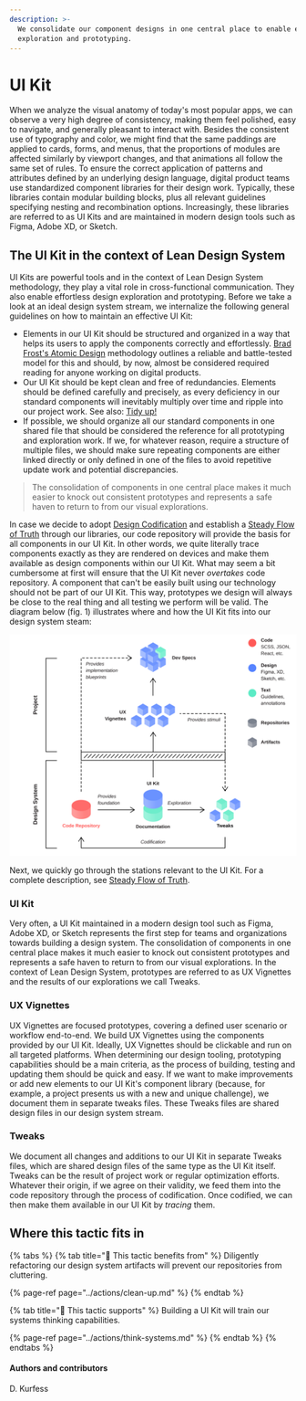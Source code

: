 ```yaml
---
description: >-
  We consolidate our component designs in one central place to enable effortless
  exploration and prototyping.
---
```


# UI Kit

When we analyze the visual anatomy of today's most popular apps, we can observe a very high degree of consistency, making them feel polished, easy to navigate, and generally pleasant to interact with. Besides the consistent use of typography and color, we might find that the same paddings are applied to cards, forms, and menus, that the proportions of modules are affected similarly by viewport changes, and that animations all follow the same set of rules. To ensure the correct application of patterns and attributes defined by an underlying design language, digital product teams use standardized component libraries for their design work. Typically, these libraries contain modular building blocks, plus all relevant guidelines specifying nesting and recombination options. Increasingly, these libraries are referred to as UI Kits and are maintained in modern design tools such as Figma, Adobe XD, or Sketch.

## The UI Kit in the context of Lean Design System

UI Kits are powerful tools and in the context of Lean Design System methodology, they play a vital role in cross-functional communication. They also enable effortless design exploration and prototyping. Before we take a look at an ideal design system stream, we internalize the following general guidelines on how to maintain an effective UI Kit:

* Elements in our UI Kit should be structured and organized in a way that helps its users to apply the components correctly and effortlessly. [Brad Frost's Atomic Design](https://bradfrost.com/blog/post/atomic-web-design/) methodology outlines a reliable and battle-tested model for this and should, by now, almost be considered required reading for anyone working on digital products.
* Our UI Kit should be kept clean and free of redundancies. Elements should be defined carefully and precisely, as every deficiency in our standard components will inevitably multiply over time and ripple into our project work. See also: [Tidy up!](../actions/clean-up.md)
* If possible, we should organize all our standard components in one shared file that should be considered the reference for all prototyping and exploration work. If we, for whatever reason, require a structure of multiple files, we should make sure repeating components are either linked directly or only defined in one of the files to avoid repetitive update work and potential discrepancies.

> The consolidation of components in one central place makes it much easier to knock out consistent prototypes and represents a safe haven to return to from our visual explorations.

In case we decide to adopt [Design Codification](../principles/design-codification.md) and establish a [Steady Flow of Truth](../infrastructure/steady-flow-of-truth.md) through our libraries, our code repository will provide the basis for all components in our UI Kit. In other words, we quite literally trace components exactly as they are rendered on devices and make them available as design components within our UI Kit. What may seem a bit cumbersome at first will ensure that the UI Kit never _overtakes_ code repository. A component that can't be easily built using our technology should not be part of our UI Kit. This way, prototypes we design will always be close to the real thing and all testing we perform will be valid. The diagram below \(fig. 1\) illustrates where and how the UI Kit fits into our design system steam:

![Fig. 1: Steady Flow of Truth: Our design system stream](../../.gitbook/assets/fig_steady_flow.svg)

Next, we quickly go through the stations relevant to the UI Kit. For a complete description, see [Steady Flow of Truth](../infrastructure/steady-flow-of-truth.md).

### UI Kit

Very often, a UI Kit maintained in a modern design tool such as Figma, Adobe XD, or Sketch represents the first step for teams and organizations towards building a design system. The consolidation of components in one central place makes it much easier to knock out consistent prototypes and represents a safe haven to return to from our visual explorations. In the context of Lean Design System, prototypes are referred to as UX Vignettes and the results of our explorations we call Tweaks.

### UX Vignettes

UX Vignettes are focused prototypes, covering a defined user scenario or workflow end-to-end. We build UX Vignettes using the components provided by our UI Kit. Ideally, UX Vignettes should be clickable and run on all targeted platforms. When determining our design tooling, prototyping capabilities should be a main criteria, as the process of building, testing and updating them should be quick and easy. If we want to make improvements or add new elements to our UI Kit's component library \(because, for example, a project presents us with a new and unique challenge\), we document them in separate tweaks files. These Tweaks files are shared design files in our design system stream.

### Tweaks

We document all changes and additions to our UI Kit in separate Tweaks files, which are shared design files of the same type as the UI Kit itself. Tweaks can be the result of project work or regular optimization efforts. Whatever their origin, if we agree on their validity, we feed them into the code repository through the process of codification. Once codified, we can then make them available in our UI Kit by _tracing_ them.

## Where this tactic fits in

{% tabs %}
{% tab title="🙏  This tactic benefits from" %}
Diligently refactoring our design system artifacts will prevent our repositories from cluttering.

{% page-ref page="../actions/clean-up.md" %}
{% endtab %}

{% tab title="💪  This tactic supports" %}
Building a UI Kit will train our systems thinking capabilities.

{% page-ref page="../actions/think-systems.md" %}
{% endtab %}
{% endtabs %}

#### Authors and contributors

D. Kurfess

